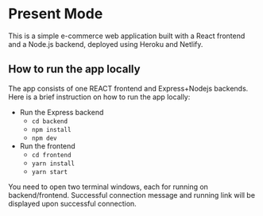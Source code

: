 # Present Mode

This is a simple e-commerce web application built with a React frontend and a Node.js backend, deployed using Heroku and Netlify.

## How to run the app locally

The app consists of one REACT frontend and Express+Nodejs backends. Here is a brief instruction on how to run the app locally:

- Run the Express backend
  - `cd backend`
  - `npm install`
  - `npm dev`
- Run the frontend
  - `cd frontend`
  - `yarn install`
  - `yarn start`

You need to open two terminal windows, each for running on backend/frontend. Successful connection message and running link will be displayed upon successful connection.
